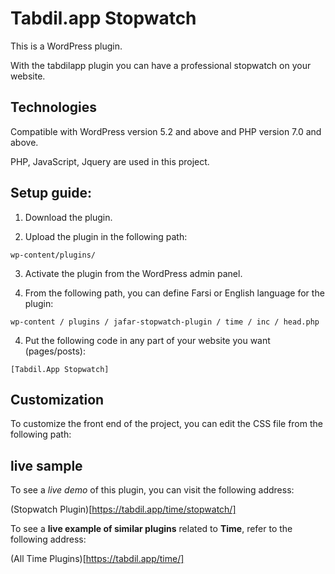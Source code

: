 # Tabdil.app Stopwatch

This is a WordPress plugin.

With the tabdilapp plugin you can have a professional stopwatch on your website.


## Technologies

Compatible with WordPress version 5.2 and above and PHP version 7.0 and above.

PHP, JavaScript, Jquery are used in this project.


## Setup guide:

1. Download the plugin.

2. Upload the plugin in the following path:

`wp-content/plugins/`

3. Activate the plugin from the WordPress admin panel.

4. From the following path, you can define Farsi or English language for the plugin:

`wp-content / plugins / jafar-stopwatch-plugin / time / inc / head.php`


4. Put the following code in any part of your website you want (pages/posts):

`[Tabdil.App Stopwatch]`



## Customization

To customize the front end of the project, you can edit the CSS file from the following path:



## live sample

To see a *live demo* of this plugin, you can visit the following address:

(Stopwatch Plugin)[https://tabdil.app/time/stopwatch/]


To see a **live example of similar plugins** related to **Time**, refer to the following address:

(All Time Plugins)[https://tabdil.app/time/]
